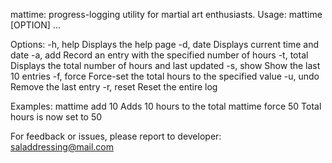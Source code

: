 mattime: progress-logging utility for martial art enthusiasts.
Usage: mattime [OPTION] ...

Options:
  -h, help              Displays the help page
  -d, date              Displays current time and date
  -a, add               Record an entry with the specified number of hours
  -t, total             Displays the total number of hours and last updated
  -s, show              Show the last 10 entries
  -f, force             Force-set the total hours to the specified value
  -u, undo              Remove the last entry
  -r, reset             Reset the entire log

Examples:
  mattime add 10        Adds 10 hours to the total
  mattime force 50      Total hours is now set to 50

For feedback or issues, please report to developer: saladdressing@mail.com
